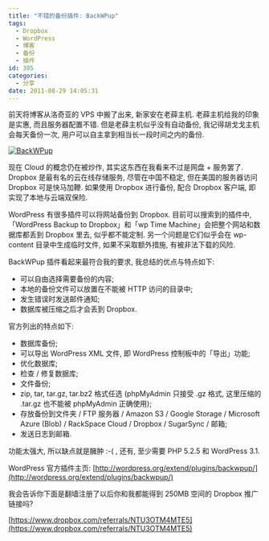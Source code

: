 ```yaml
---
title: "不错的备份插件: BackWPup"
tags:
  - Dropbox
  - WordPress
  - 博客
  - 备份
  - 插件
id: 395
categories:
  - 分享
date: 2011-08-29 14:05:31
---
```


前天将博客从洛奇亚的 VPS 中搬了出来, 新家安在老薛主机. 老薛主机给我的印象是实惠, 而且服务器配置不错. 但是老薛主机似乎没有自动备份, 我记得胡戈戈主机会每天备份一次, 用户可以自主拿到相当长一段时间之内的备份.

[![BackWPup](http://img.beamnote.com/2011/backwpup.jpg)](http://img.beamnote.com/2011/backwpup.jpg)<!-- more -->

现在 Cloud 的概念仍在被炒作, 其实这东西在我看来不过是网盘 + 服务罢了. Dropbox 是最有名的云在线存储服务, 尽管在中国不稳定, 但在美国的服务器访问 Dropbox 可是快马加鞭. 如果使用 Dropbox 进行备份, 配合 Dropbox 客户端, 即实现了本地与云端双保险.

WordPress 有很多插件可以将网站备份到 Dropbox. 目前可以搜索到的插件中, 「WordPress Backup to Dropbox」和「wp Time Machine」会把整个网站和数据库都丢到 Dropbox 里去, 似乎都不能定制. 另一个问题是它们似乎会在 wp-content 目录中生成临时文件, 如果不采取额外措施, 有被非法下载的风险.

BackWPup 插件看起来最符合我的要求, 我总结的优点与特点如下:

* 可以自由选择需要备份的内容;
* 本地的备份文件可以放置在不能被 HTTP 访问的目录中;
* 发生错误时发送邮件通知;
* 数据库被压缩之后才会丢到 Dropbox.

官方列出的特点如下:

* 数据库备份;
* 可以导出 WordPress XML 文件, 即 WordPress 控制板中的「导出」功能;
* 优化数据库;
* 检查 / 修复数据库;
* 文件备份;
* zip, tar, tar.gz, tar.bz2 格式任选 (phpMyAdmin 只接受 .gz 格式, 这里压缩的 .tar.gz 也不能被 phpMyAdmin 正确使用);
* 存放备份到文件夹 / FTP 服务器 / Amazon S3 / Google Storage / Microsoft Azure (Blob) / RackSpace Cloud / Dropbox / SugarSync / 邮箱;
* 发送日志到邮箱.

功能太强大, 所以缺点就是臃肿 :-( , 还有, 至少需要 PHP 5.2.5 和 WordPress 3.1.

WordPress 官方插件主页: [http://wordpress.org/extend/plugins/backwpup/](http://wordpress.org/extend/plugins/backwpup/)

我会告诉你下面是翻墙注册了以后你和我都能得到 250MB 空间的 Dropbox 推广链接吗?

[https://www.dropbox.com/referrals/NTU3OTM4MTE5](https://www.dropbox.com/referrals/NTU3OTM4MTE5)
